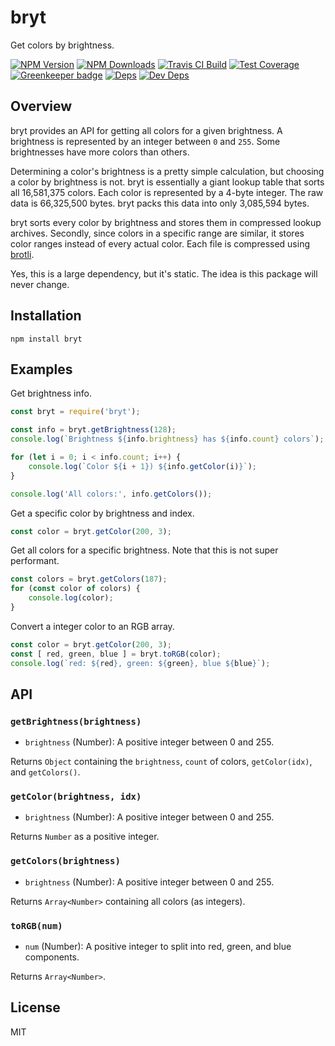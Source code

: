 # bryt

Get colors by brightness.

[![NPM Version][npm-image]][npm-url]
[![NPM Downloads][downloads-image]][downloads-url]
[![Travis CI Build][travis-image]][travis-url]
[![Test Coverage][coveralls-image]][coveralls-url]
[![Greenkeeper badge][greenkeeper-image]][greenkeeper-url]
[![Deps][david-image]][david-url]
[![Dev Deps][david-dev-image]][david-dev-url]

## Overview

bryt provides an API for getting all colors for a given brightness. A brightness is represented by
an integer between `0` and `255`. Some brightnesses have more colors than others.

Determining a color's brightness is a pretty simple calculation, but choosing a color by brightness
is not. bryt is essentially a giant lookup table that sorts all 16,581,375 colors. Each color is
represented by a 4-byte integer. The raw data is 66,325,500 bytes. bryt packs this data into only
3,085,594 bytes.

bryt sorts every color by brightness and stores them in compressed lookup archives. Secondly, since
colors in a specific range are similar, it stores color ranges instead of every actual color. Each
file is compressed using [brotli][brotli-url].

Yes, this is a large dependency, but it's static. The idea is this package will never change.

## Installation

    npm install bryt

## Examples

Get brightness info.

```js
const bryt = require('bryt');

const info = bryt.getBrightness(128);
console.log(`Brightness ${info.brightness} has ${info.count} colors`);

for (let i = 0; i < info.count; i++) {
	console.log(`Color ${i + 1}) ${info.getColor(i)}`);
}

console.log('All colors:', info.getColors());
```

Get a specific color by brightness and index.

```js
const color = bryt.getColor(200, 3);
```

Get all colors for a specific brightness. Note that this is not super performant.

```js
const colors = bryt.getColors(187);
for (const color of colors) {
	console.log(color);
}
```

Convert a integer color to an RGB array.

```js
const color = bryt.getColor(200, 3);
const [ red, green, blue ] = bryt.toRGB(color);
console.log(`red: ${red}, green: ${green}, blue ${blue}`);
```

## API

### `getBrightness(brightness)`

 * `brightness` (Number): A positive integer between 0 and 255.

Returns `Object` containing the `brightness`, `count` of colors, `getColor(idx)`, and `getColors()`.

### `getColor(brightness, idx)`

 * `brightness` (Number): A positive integer between 0 and 255.

Returns `Number` as a positive integer.

### `getColors(brightness)`

 * `brightness` (Number): A positive integer between 0 and 255.

Returns `Array<Number>` containing all colors (as integers).

### `toRGB(num)`

 * `num` (Number): A positive integer to split into red, green, and blue components.

Returns `Array<Number>`.

## License

MIT

[npm-image]: https://img.shields.io/npm/v/bryt.svg
[npm-url]: https://npmjs.org/package/bryt
[downloads-image]: https://img.shields.io/npm/dm/bryt.svg
[downloads-url]: https://npmjs.org/package/bryt
[travis-image]: https://img.shields.io/travis/cb1kenobi/bryt.svg
[travis-url]: https://travis-ci.org/cb1kenobi/bryt
[coveralls-image]: https://img.shields.io/coveralls/cb1kenobi/bryt/master.svg
[coveralls-url]: https://coveralls.io/r/cb1kenobi/bryt
[greenkeeper-image]: https://badges.greenkeeper.io/cb1kenobi/bryt.svg
[greenkeeper-url]: https://greenkeeper.io/
[david-image]: https://img.shields.io/david/cb1kenobi/bryt.svg
[david-url]: https://david-dm.org/cb1kenobi/bryt
[david-dev-image]: https://img.shields.io/david/dev/cb1kenobi/bryt.svg
[david-dev-url]: https://david-dm.org/cb1kenobi/bryt#info=devDependencies
[brotli-url]: https://www.npmjs.com/package/brotli
